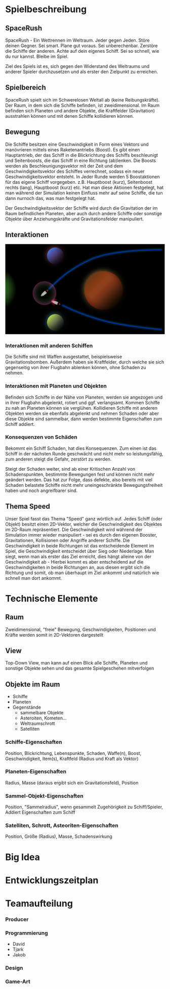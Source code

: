 # Spielbeschreibung

## SpaceRush

SpaceRush - Ein Wettrennen im Weltraum. Jeder gegen Jeden. Störe deinen Gegner. Sei smart. Plane gut voraus. Sei unberechenbar. Zerstöre die Schiffe der anderen. Achte auf dein eigenes Schiff. Sei so schnell, wie du nur kannst. Bleibe im Spiel.

Ziel des Spiels ist es, sich gegen den Widerstand des Weltraums und anderer Spieler durchzusetzen und als erster den Zielpunkt zu erreichen.

## Spielbereich

SpaceRush spielt sich im Schwerelosen Weltall ab (keine Reibungskräfte). Der Raum, in dem sich die Schiffe befinden, ist zweidimensional. Im Raum befinden sich Planeten und andere Objekte, die Kraftfelder (Gravitation) ausstrahlen können und mit denen Schiffe kollidieren können. 

## Bewegung

Die Schiffe besitzen eine Geschwindigkeit in Form eines Vektors und manövrieren mittels eines Raketenantriebs (Boost). Es gibt einen Hauptantrieb, der das Schiff in die Blickrichtung des Schiffs beschleunigt und Seitenboosts, die das Schiff in eine Richtung (ab)lenken. Die Boosts werden als Beschleunigungsvektor mit der Zeit und dem Geschwindigkeitsvektor des Schiffes verrechnet, sodass ein neuer Geschwindigkeitsvektor entsteht. In Jeder Runde werden 5 Boostaktionen für das eigene Schiff vorgegeben. z.B. Hauptboost (kurz), Seitenboost rechts (lang), Hauptboost (kurz) etc. Hat man diese Aktionen festgelegt, hat man während der Simulation keinen Einfluss mehr auf seine Schiffe, die tun dann nurnoch das, was man festgelegt hat.

Der Geschwindigkeitsvektor der Schiffe wird durch die Gravitation der im Raum befindlichen Planeten, aber auch durch andere Schiffe oder sonstige Objekte über Anziehungskräfte und Gravitationsfelder manipuliert.

## Interaktionen

![spaceRush Concept Image](./images/spaceRushConceptArt01.jpg)

### Interaktionen mit anderen Schiffen

Die Schiffe sind mit Waffen ausgestattet, beispielsweise Gravitationsbomben. Außerdem haben sie Kraftfelder, durch welche sie sich gegenseitig von ihrer Flugbahn ablenken können, ohne Schaden zu nehmen.

### Interaktionen mit Planeten und Objekten

Befinden sich Schiffe in der Nähe von Planeten, werden sie angezogen und in ihrer Flugbahn abgelenkt, rotiert und ggf. verlangsamt. Kommen Schiffe zu nah an Planeten können sie verglühen. Kollidieren Schiffe mit anderen Objekten werden sie ebenfalls abgelenkt und nehmen Schaden oder aber diese Objekte sind sammelbar, dann werden bestimmte Eigenschaften zum Schiff addiert.

### Konsequenzen von Schäden

Bekommt ein Schiff Schaden, hat dies Konsequenzen. Zum einen ist das Schiff in der nächsten Runde geschwächt und nicht mehr so leistungsfähig, zum anderen steigt die Gefahr, zerstört zu werden.

Steigt der Schaden weiter, sind ab einer Kritischen Anzahl von Schadenspunkten, bestimmte Bewegungen fest und können nicht mehr geändert werden. Das hat zur Folge, dass defekte, also bereits mit viel Schaden belastete Schiffe nicht mehr uneingeschränkte Bewegungsfreiheit haben und noch angreifbarer sind.

## Thema Speed

Unser Spiel fasst das Thema "Speed" ganz wörtlich auf. Jedes Schiff (oder Objekt) besitzt einen 2D-Vektor, welcher die Geschwindigkeit des Objektes im 2D-Raum repräsentiert. Die Geschwindigkeit wird während der Simulation immer wieder manipuliert - sei es durch den eigenen Booster, Gravitationen, Kollisionen oder Angriffe anderer Schiffe. Die Geschwindigkeit in beide Richtungen ist das entscheidende Element im Spiel, die Geschwindigkeit entscheidet über Sieg oder Niederlage. Man siegt, wenn man als erster das Ziel erreicht, dies hängt alleine von der Geschwindigkeit ab - Hierbei kommt es aber entscheidend auf die Geschwindigkeiten in beide Richtungen an, aus diesen ergibt sich die Richtung und somit, ob man überhaupt im Ziel ankommt und natürlich wie schnell man dort ankommt.

# Technische Elemente

## Raum 

Zweidimensional, "freie" Bewegung,
Geschwindigkeiten, Positionen und Kräfte werden somit in 2D-Vektoren dargestellt

## View

Top-Down View, man kann auf einen Blick alle Schiffe, Planeten und sonstige Objekte sehen und das gesamte Spielgeschehen mitverfolgen

## Objekte im Raum

- Schiffe
- Planeten
- Gegenstände
  - sammelbare Objekte
  - Asteroiten, Kometen...
  - Weltraumschrott
  - Satelliten

### Schiffe-Eigenschaften

Position, Blickrichtung, Lebenspunkte, Schaden, Waffe(n), Boost, Geschwindigkeit, Item(s), Kraftfeld (Radius und Kraft als Vektor)

### Planeten-Eigenschaften

Radius, Masse (daraus ergibt sich ein Gravitationsfeld), Position

### Sammel-Objekt-Eigenschaften

Position, "Sammelradius", wenn gesammelt Zugehörigkeit zu Schiff/Spieler, Addiert Eigenschaften zum Schiff

### Satelliten, Schrott, Asteoriten-Eigenschaften

Position, Größe (Radius), Masse, Schadenswirkung

# Big Idea

# Entwicklungszeitplan



# Teamaufteilung

### Producer

### Programmierung

- David
- Tjark
- Jakob

### Design

### Game-Art



